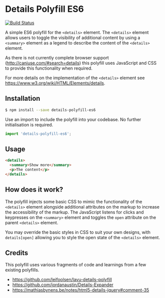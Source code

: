 # Details Polyfill ES6

[![Build Status](https://travis-ci.org/pixely/details-polyfill-es6.svg?branch=master)](https://travis-ci.org/pixely/details-polyfill-es6)

A simple ES6 polyfill for the `<details>` element. The `<details>` element allows users to toggle the visibility of additional content by using a `<summary>` element as a legend to describe the content of the `<details>` element.

As there is not currently complete browser support (http://caniuse.com/#search=details) this polyfill uses JavaScript and CSS to provide this functionality when required.

For more details on the implementation of the `<details>` element see https://www.w3.org/wiki/HTML/Elements/details.

## Installation

```sh
$ npm install --save details-polyfill-es6
```

Use an import to include the polyfill into your codebase. No further initialisation is required.

```javascript
import 'details-polyfill-es6';
```

## Usage

```html
<details>
  <summary>Show more</summary>
  <p>The content</p>
</details>
```

## How does it work?

The polyfill injects some basic CSS to mimic the functionality of the `<details>` element alongside additional attributes on the markup to increase the accessibility of the markup. The JavaScript listens for clicks and keypresses on the `<summary>` element and toggles the `open` attribute on the parent `<details>` element.

You may override the basic styles in CSS to suit your own designs, with `details[open]` allowing you to style the open state of the `<details>` element.

## Credits

This polyfill uses various fragments of code and learnings from a few existing polyfills.

* https://github.com/leifoolsen/lavu-details-polyfill
* https://github.com/jordanaustin/Details-Expander
* https://mathiasbynens.be/notes/html5-details-jquery#comment-35
